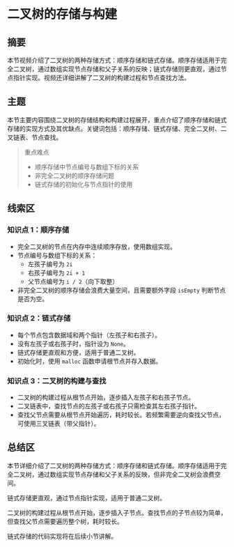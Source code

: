 # 二叉树的存储与构建

## 摘要

本节视频介绍了二叉树的两种存储方式：顺序存储和链式存储。顺序存储适用于完全二叉树，通过数组实现节点存储和父子关系的反映；链式存储则更直观，通过节点指针实现。视频还详细讲解了二叉树的构建过程和节点查找方法。

## 主题

本节主要内容围绕二叉树的存储结构和构建过程展开，重点介绍了顺序存储和链式存储的实现方式及其优缺点。关键词包括：顺序存储、链式存储、完全二叉树、二叉链表、节点查找。

> 重点难点
>
> - 顺序存储中节点编号与数组下标的关系
> - 非完全二叉树的顺序存储问题
> - 链式存储的初始化与节点指针的使用

## 线索区

### 知识点 1：顺序存储

- 完全二叉树的节点在内存中连续顺序存放，使用数组实现。
- 节点编号与数组下标的关系：
  - 左孩子编号为 `2i`
  - 右孩子编号为 `2i + 1`
  - 父节点编号为 `i / 2`（向下取整）
- 非完全二叉树的顺序存储会浪费大量空间，且需要额外字段 `isEmpty` 判断节点是否为空。

### 知识点 2：链式存储

- 每个节点包含数据域和两个指针（左孩子和右孩子）。
- 没有左孩子或右孩子时，指针设为 `None`。
- 链式存储更直观和方便，适用于普通二叉树。
- 初始化时，使用 `malloc` 函数申请根节点并存入数据。

### 知识点 3：二叉树的构建与查找

- 二叉树的构建过程从根节点开始，逐步插入左孩子和右孩子节点。
- 二叉链表中，查找节点的左孩子或右孩子只需检查其左右孩子指针。
- 查找父节点需要从根节点开始遍历，耗时较长。若频繁需要逆向查找父节点，可使用三叉链表（带父指针）。

## 总结区

本节详细介绍了二叉树的两种存储方式：顺序存储和链式存储。顺序存储适用于完全二叉树，通过数组实现节点存储和父子关系的反映，但非完全二叉树会浪费空间。

链式存储更直观，通过节点指针实现，适用于普通二叉树。

二叉树的构建过程从根节点开始，逐步插入子节点。查找节点的子节点较为简单，但查找父节点需要遍历整个树，耗时较长。

链式存储的代码实现将在后续小节讲解。
